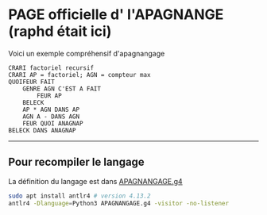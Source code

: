 # PAGE officielle d' l'APAGNANGE (raphd était ici)

Voici un exemple compréhensif d'apagnangage

```apagnangage
CRARI factoriel recursif
CRARI AP = factoriel; AGN = compteur max
QUOIFEUR FAIT 
    GENRE AGN C'EST A FAIT
        FEUR AP
    BELECK
    AP * AGN DANS AP
    AGN A - DANS AGN
    FEUR QUOI ANAGNAP
BELECK DANS ANAGNAP
```

---
## Pour recompiler le langage

La définition du langage est dans [APAGNANGAGE.g4](./APAGNANGAGE.g4)

```bash
sudo apt install antlr4 # version 4.13.2
antlr4 -Dlanguage=Python3 APAGNANGAGE.g4 -visitor -no-listener
```
